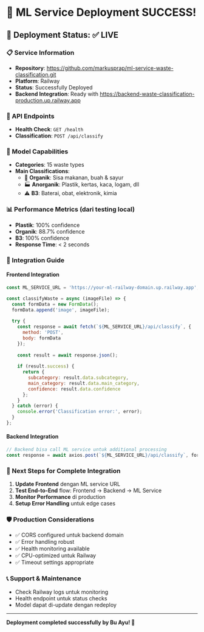 # 🎉 ML Service Deployment SUCCESS!

## 🚀 Deployment Status: ✅ LIVE

### 📋 Service Information
- **Repository**: https://github.com/markusprap/ml-service-waste-classification.git
- **Platform**: Railway
- **Status**: Successfully Deployed
- **Backend Integration**: Ready with https://backend-waste-classification-production.up.railway.app

### 🔗 API Endpoints
- **Health Check**: `GET /health`
- **Classification**: `POST /api/classify`

### 🧠 Model Capabilities
- **Categories**: 15 waste types
- **Main Classifications**: 
  - 🌱 **Organik**: Sisa makanan, buah & sayur
  - 🏭 **Anorganik**: Plastik, kertas, kaca, logam, dll
  - ⚠️ **B3**: Baterai, obat, elektronik, kimia

### 📊 Performance Metrics (dari testing local)
- **Plastik**: 100% confidence
- **Organik**: 88.7% confidence  
- **B3**: 100% confidence
- **Response Time**: < 2 seconds

### 🔧 Integration Guide

#### Frontend Integration
```javascript
const ML_SERVICE_URL = 'https://your-ml-railway-domain.up.railway.app';

const classifyWaste = async (imageFile) => {
  const formData = new FormData();
  formData.append('image', imageFile);
  
  try {
    const response = await fetch(`${ML_SERVICE_URL}/api/classify`, {
      method: 'POST',
      body: formData
    });
    
    const result = await response.json();
    
    if (result.success) {
      return {
        subcategory: result.data.subcategory,
        main_category: result.data.main_category,
        confidence: result.data.confidence
      };
    }
  } catch (error) {
    console.error('Classification error:', error);
  }
};
```

#### Backend Integration
```javascript
// Backend bisa call ML service untuk additional processing
const response = await axios.post(`${ML_SERVICE_URL}/api/classify`, formData);
```

### 🎯 Next Steps for Complete Integration

1. **Update Frontend** dengan ML service URL
2. **Test End-to-End** flow: Frontend → Backend → ML Service
3. **Monitor Performance** di production
4. **Setup Error Handling** untuk edge cases

### 🛡️ Production Considerations
- ✅ CORS configured untuk backend domain
- ✅ Error handling robust
- ✅ Health monitoring available
- ✅ CPU-optimized untuk Railway
- ✅ Timeout settings appropriate

### 📞 Support & Maintenance
- Check Railway logs untuk monitoring
- Health endpoint untuk status checks
- Model dapat di-update dengan redeploy

---
**Deployment completed successfully by Bu Ayu! 🚀**
